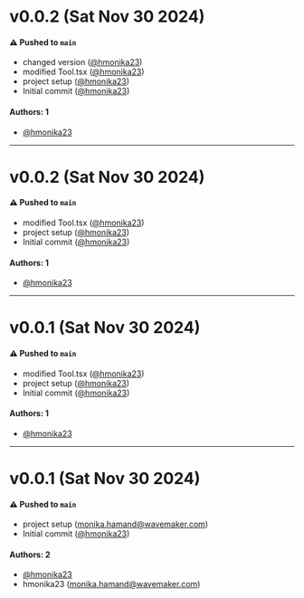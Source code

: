 # v0.0.2 (Sat Nov 30 2024)

#### ⚠️ Pushed to `main`

- changed version ([@hmonika23](https://github.com/hmonika23))
- modified Tool.tsx ([@hmonika23](https://github.com/hmonika23))
- project setup ([@hmonika23](https://github.com/hmonika23))
- Initial commit ([@hmonika23](https://github.com/hmonika23))

#### Authors: 1

- [@hmonika23](https://github.com/hmonika23)

---

# v0.0.2 (Sat Nov 30 2024)

#### ⚠️ Pushed to `main`

- modified Tool.tsx ([@hmonika23](https://github.com/hmonika23))
- project setup ([@hmonika23](https://github.com/hmonika23))
- Initial commit ([@hmonika23](https://github.com/hmonika23))

#### Authors: 1

- [@hmonika23](https://github.com/hmonika23)

---

# v0.0.1 (Sat Nov 30 2024)

#### ⚠️ Pushed to `main`

- modified Tool.tsx ([@hmonika23](https://github.com/hmonika23))
- project setup ([@hmonika23](https://github.com/hmonika23))
- Initial commit ([@hmonika23](https://github.com/hmonika23))

#### Authors: 1

- [@hmonika23](https://github.com/hmonika23)

---

# v0.0.1 (Sat Nov 30 2024)

#### ⚠️ Pushed to `main`

- project setup (monika.hamand@wavemaker.com)
- Initial commit ([@hmonika23](https://github.com/hmonika23))

#### Authors: 2

- [@hmonika23](https://github.com/hmonika23)
- hmonika23 (monika.hamand@wavemaker.com)
